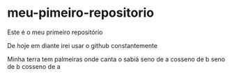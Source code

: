 # meu-pimeiro-repositorio
Este é o meu primeiro repositório 

De hoje em diante irei usar o github constantemente

Minha terra tem palmeiras
onde canta o sabiá
seno de a cosseno de b
seno de b cosseno de a
